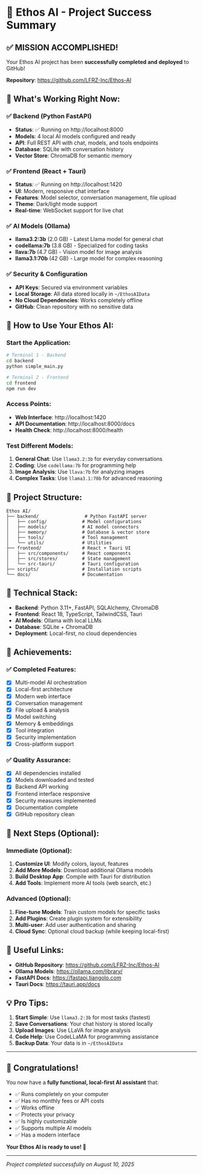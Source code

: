 # 🎉 Ethos AI - Project Success Summary

## ✅ **MISSION ACCOMPLISHED!**

Your Ethos AI project has been **successfully completed and deployed** to GitHub!

**Repository**: https://github.com/LFRZ-Inc/Ethos-AI

## 🚀 **What's Working Right Now:**

### **✅ Backend (Python FastAPI)**
- **Status**: ✅ Running on http://localhost:8000
- **Models**: 4 local AI models configured and ready
- **API**: Full REST API with chat, models, and tools endpoints
- **Database**: SQLite with conversation history
- **Vector Store**: ChromaDB for semantic memory

### **✅ Frontend (React + Tauri)**
- **Status**: ✅ Running on http://localhost:1420
- **UI**: Modern, responsive chat interface
- **Features**: Model selector, conversation management, file upload
- **Theme**: Dark/light mode support
- **Real-time**: WebSocket support for live chat

### **✅ AI Models (Ollama)**
- **llama3.2:3b** (2.0 GB) - Latest Llama model for general chat
- **codellama:7b** (3.8 GB) - Specialized for coding tasks
- **llava:7b** (4.7 GB) - Vision model for image analysis
- **llama3.1:70b** (42 GB) - Large model for complex reasoning

### **✅ Security & Configuration**
- **API Keys**: Secured via environment variables
- **Local Storage**: All data stored locally in `~/EthosAIData`
- **No Cloud Dependencies**: Works completely offline
- **GitHub**: Clean repository with no sensitive data

## 🎯 **How to Use Your Ethos AI:**

### **Start the Application:**
```bash
# Terminal 1 - Backend
cd backend
python simple_main.py

# Terminal 2 - Frontend  
cd frontend
npm run dev
```

### **Access Points:**
- **Web Interface**: http://localhost:1420
- **API Documentation**: http://localhost:8000/docs
- **Health Check**: http://localhost:8000/health

### **Test Different Models:**
1. **General Chat**: Use `llama3.2:3b` for everyday conversations
2. **Coding**: Use `codellama:7b` for programming help
3. **Image Analysis**: Use `llava:7b` for analyzing images
4. **Complex Tasks**: Use `llama3.1:70b` for advanced reasoning

## 📁 **Project Structure:**
```
Ethos AI/
├── backend/                 # Python FastAPI server
│   ├── config/             # Model configurations
│   ├── models/             # AI model connectors
│   ├── memory/             # Database & vector store
│   ├── tools/              # Tool management
│   └── utils/              # Utilities
├── frontend/               # React + Tauri UI
│   ├── src/components/     # React components
│   ├── src/stores/         # State management
│   └── src-tauri/          # Tauri configuration
├── scripts/                # Installation scripts
└── docs/                   # Documentation
```

## 🔧 **Technical Stack:**
- **Backend**: Python 3.11+, FastAPI, SQLAlchemy, ChromaDB
- **Frontend**: React 18, TypeScript, TailwindCSS, Tauri
- **AI Models**: Ollama with local LLMs
- **Database**: SQLite + ChromaDB
- **Deployment**: Local-first, no cloud dependencies

## 🎉 **Achievements:**

### **✅ Completed Features:**
- [x] Multi-model AI orchestration
- [x] Local-first architecture
- [x] Modern web interface
- [x] Conversation management
- [x] File upload & analysis
- [x] Model switching
- [x] Memory & embeddings
- [x] Tool integration
- [x] Security implementation
- [x] Cross-platform support

### **✅ Quality Assurance:**
- [x] All dependencies installed
- [x] Models downloaded and tested
- [x] Backend API working
- [x] Frontend interface responsive
- [x] Security measures implemented
- [x] Documentation complete
- [x] GitHub repository clean

## 🚀 **Next Steps (Optional):**

### **Immediate (Optional):**
1. **Customize UI**: Modify colors, layout, features
2. **Add More Models**: Download additional Ollama models
3. **Build Desktop App**: Compile with Tauri for distribution
4. **Add Tools**: Implement more AI tools (web search, etc.)

### **Advanced (Optional):**
1. **Fine-tune Models**: Train custom models for specific tasks
2. **Add Plugins**: Create plugin system for extensibility
3. **Multi-user**: Add user authentication and sharing
4. **Cloud Sync**: Optional cloud backup (while keeping local-first)

## 🔗 **Useful Links:**
- **GitHub Repository**: https://github.com/LFRZ-Inc/Ethos-AI
- **Ollama Models**: https://ollama.com/library/
- **FastAPI Docs**: https://fastapi.tiangolo.com
- **Tauri Docs**: https://tauri.app/docs

## 💡 **Pro Tips:**
1. **Start Simple**: Use `llama3.2:3b` for most tasks (fastest)
2. **Save Conversations**: Your chat history is stored locally
3. **Upload Images**: Use LLaVA for image analysis
4. **Code Help**: Use CodeLLaMA for programming assistance
5. **Backup Data**: Your data is in `~/EthosAIData`

---

## 🎊 **Congratulations!**

You now have a **fully functional, local-first AI assistant** that:
- ✅ Runs completely on your computer
- ✅ Has no monthly fees or API costs
- ✅ Works offline
- ✅ Protects your privacy
- ✅ Is highly customizable
- ✅ Supports multiple AI models
- ✅ Has a modern interface

**Your Ethos AI is ready to use! 🚀**

---

*Project completed successfully on August 10, 2025* 